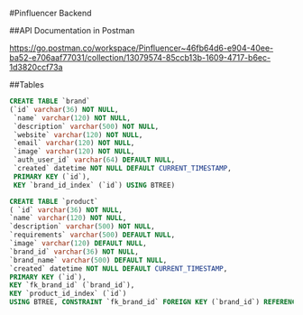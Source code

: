 
#Pinfluencer Backend


##API Documentation in Postman

https://go.postman.co/workspace/Pinfluencer~46fb64d6-e904-40ee-ba52-e706aaf77031/collection/13079574-85ccb13b-1609-4717-b6ec-1d3820ccf73a


##Tables
```sql
CREATE TABLE `brand` 
(`id` varchar(36) NOT NULL,
 `name` varchar(120) NOT NULL,
 `description` varchar(500) NOT NULL,
 `website` varchar(120) NOT NULL,
 `email` varchar(120) NOT NULL,
 `image` varchar(120) NOT NULL,
 `auth_user_id` varchar(64) DEFAULT NULL,
 `created` datetime NOT NULL DEFAULT CURRENT_TIMESTAMP, 
 PRIMARY KEY (`id`), 
 KEY `brand_id_index` (`id`) USING BTREE)
```

```sql
CREATE TABLE `product` 
( `id` varchar(36) NOT NULL, 
`name` varchar(120) NOT NULL, 
`description` varchar(500) NOT NULL, 
`requirements` varchar(500) DEFAULT NULL, 
`image` varchar(120) DEFAULT NULL, 
`brand_id` varchar(36) NOT NULL, 
`brand_name` varchar(500) DEFAULT NULL, 
`created` datetime NOT NULL DEFAULT CURRENT_TIMESTAMP, 
PRIMARY KEY (`id`), 
KEY `fk_brand_id` (`brand_id`), 
KEY `product_id_index` (`id`) 
USING BTREE, CONSTRAINT `fk_brand_id` FOREIGN KEY (`brand_id`) REFERENCES `brand` (`id`) ) 
```
